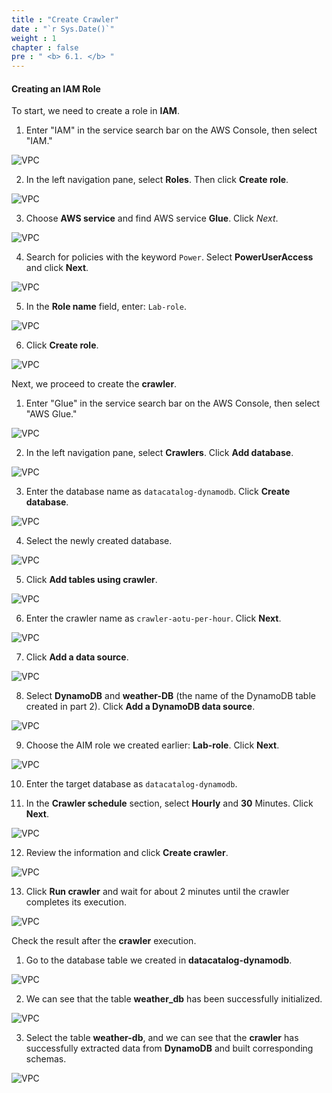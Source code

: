 ```yaml
---
title : "Create Crawler"
date : "`r Sys.Date()`"
weight : 1
chapter : false
pre : " <b> 6.1. </b> "
---
```



#### Creating an IAM Role

To start, we need to create a role in **IAM**.

1. Enter "IAM" in the service search bar on the AWS Console, then select "IAM."

![VPC](/images/6-glue/6.1-crawler/im-41.png)

2. In the left navigation pane, select **Roles**. Then click **Create role**.

![VPC](/images/6-glue/6.1-crawler/im-40.png)

3. Choose **AWS service** and find AWS service **Glue**. Click *Next*.

![VPC](/images/6-glue/6.1-crawler/im-39.png)

4. Search for policies with the keyword `Power`. Select **PowerUserAccess** and click **Next**.

![VPC](/images/6-glue/6.1-crawler/im-38.png)

5. In the **Role name** field, enter: `Lab-role`.

![VPC](/images/6-glue/6.1-crawler/im-37.png)

6. Click **Create role**.

![VPC](/images/6-glue/6.1-crawler/im-36.png)

Next, we proceed to create the **crawler**.

1. Enter "Glue" in the service search bar on the AWS Console, then select "AWS Glue."

![VPC](/images/6-glue/6.1-crawler/im-35.png)

2. In the left navigation pane, select **Crawlers**. Click **Add database**.

![VPC](/images/6-glue/6.1-crawler/im-34.png)

3. Enter the database name as `datacatalog-dynamodb`. Click **Create database**.

![VPC](/images/6-glue/6.1-crawler/im-33.png)

4. Select the newly created database.

![VPC](/images/6-glue/6.1-crawler/im-32.png)

5. Click **Add tables using crawler**.

![VPC](/images/6-glue/6.1-crawler/im-31.png)

6. Enter the crawler name as `crawler-aotu-per-hour`. Click **Next**.

![VPC](/images/6-glue/6.1-crawler/im-30.png)

7. Click **Add a data source**.

![VPC](/images/6-glue/6.1-crawler/im-29.png)

8. Select **DynamoDB** and **weather-DB** (the name of the DynamoDB table created in part 2). Click **Add a DynamoDB data source**.

![VPC](/images/6-glue/6.1-crawler/im-28.png)

9. Choose the AIM role we created earlier: **Lab-role**. Click **Next**.

![VPC](/images/6-glue/6.1-crawler/im-27.png)

10. Enter the target database as `datacatalog-dynamodb`.

11. In the **Crawler schedule** section, select **Hourly** and **30** Minutes. Click **Next**.

![VPC](/images/6-glue/6.1-crawler/im-25.png)

12. Review the information and click **Create crawler**.

![VPC](/images/6-glue/6.1-crawler/im-24.png)

13. Click **Run crawler** and wait for about 2 minutes until the crawler completes its execution.

![VPC](/images/6-glue/6.1-crawler/im-23.png)

Check the result after the **crawler** execution.

1. Go to the database table we created in **datacatalog-dynamodb**.

![VPC](/images/6-glue/6.1-crawler/im-22.png)

2. We can see that the table **weather_db** has been successfully initialized.

![VPC](/images/6-glue/6.1-crawler/im-21.png)

3. Select the table **weather-db**, and we can see that the **crawler** has successfully extracted data from **DynamoDB** and built corresponding schemas.

![VPC](/images/6-glue/6.1-crawler/im-20.png)